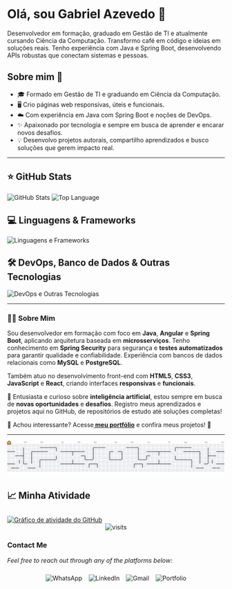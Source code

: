 <div align="left">
<h1>Olá, sou Gabriel Azevedo 👋</h1>

<p>
Desenvolvedor em formação, graduado em Gestão de TI e atualmente cursando Ciência da Computação. Transformo café em código e ideias em soluções reais. Tenho experiência com Java e Spring Boot, desenvolvendo APIs robustas que conectam sistemas e pessoas. 
</p>

<h2>Sobre mim 🚀</h2>

<ul>
  <li>🎓 Formado em Gestão de TI e graduando em Ciência da Computação.</li>
  <li>🖥️ Crio páginas web responsivas, úteis e funcionais.</li>
  <li>☁️ Com experiência em Java com Spring Boot e noções de DevOps.</li>
  <li>✨ Apaixonado por tecnologia e sempre em busca de aprender e encarar novos desafios.</li>
  <li>💡 Desenvolvo projetos autorais, compartilho aprendizados e busco soluções que gerem impacto real.</li>
</ul>

---

<div align="left">
  <h2>⭐ GitHub Stats</h2>
  <img
    height=200
    align="center"
    alt="GitHub Stats"
    src="https://github-readme-stats.vercel.app/api/?username=gabrieodev&show_icons=true&count_private=true&rank_icon=github&theme=tokyonight&font=Iosevka"
  />
  <img
    width=357
    align="center"
    alt="Top Language"
    src="https://github-readme-stats.vercel.app/api/top-langs/?username=gabrieodev&layout=compact&font=Iosevka&langs_count=6&theme=tokyonight"
  />
</div>

<div align="left">
  <h2>💻 Linguagens & Frameworks</h2>
  <img src="https://skillicons.dev/icons?i=html,css,js,ts,java,spring,angular,react,nodejs" alt="Linguagens e Frameworks" />

  <h2>🛠️ DevOps, Banco de Dados & Outras Tecnologias</h2>
  <img src="https://skillicons.dev/icons?i=git,github,postman,vscode,figma,mysql,postgres,docker,azure,googlecloud" alt="DevOps e Outras Tecnologias" />
</div>

---

<div align="left">
  <h3>👨‍💻 Sobre Mim</h3>
  <p>
    Sou desenvolvedor em formação com foco em <strong>Java</strong>, <strong>Angular</strong> e <strong>Spring Boot</strong>, aplicando arquitetura baseada em <strong>microsserviços</strong>. Tenho conhecimento em <strong>Spring Security</strong> para segurança e <strong>testes automatizados</strong> para garantir qualidade e confiabilidade. 
    Experiência com bancos de dados relacionais como <strong>MySQL</strong> e <strong>PostgreSQL</strong>.
  </p>

  <p>
    Também atuo no desenvolvimento front-end com <strong>HTML5</strong>, <strong>CSS3</strong>, <strong>JavaScript</strong> e <strong>React</strong>, criando interfaces <strong>responsivas</strong> e <strong>funcionais</strong>.
  </p>

  <p>
    🤖 Entusiasta e curioso sobre <strong>inteligência artificial</strong>, estou sempre em busca de <strong>novas oportunidades</strong> e <strong>desafios</strong>. Registro meus aprendizados e projetos aqui no GitHub, de repositórios de estudo até soluções completas!
  </p>

  <p>
    🚀 Achou interessante? Acesse<a href="https://gabrieodev.github.io/Meu-Portifolio/" target="_blank"><strong> meu portfólio</strong></a> e confira meus projetos! 💼
   
  ---
  
  </p>
    <picture>
        <source media="(prefers-color-scheme: dark)" srcset="https://raw.githubusercontent.com/gabrieodev/gabrieodev/output/pacman-contribution-graph-dark.svg">
        <source media="(prefers-color-scheme: light)" srcset="https://raw.githubusercontent.com/gabrieodev/gabrieodev/output/pacman-contribution-graph.svg">
        <img alt="pacman contribution graph" src="https://raw.githubusercontent.com/gabrieodev/gabrieodev/output/pacman-contribution-graph.svg">
    </picture>
</div>
 
<div align="left">
  <h2>📈 Minha Atividade</h2>
    <a href="https://github.com/ashutosh00710/github-readme-activity-graph">
    <img alt="Gráfico de atividade do GitHub" src="https://github-readme-activity-graph.vercel.app/graph?username=gabrieodev&theme=tokyo-night" style="max-width: 100%; margin-top: 10px;">
  </a>
</div>

<div align="center">
  <img src="https://visit-counter.vercel.app/counter.png?page=https%3A%2F%2Fgithub.com%2FGabrieodev&s=18&c=7aa2f7&bg=00000000&no=4&ff=digi&tb=visitors%3A+&ta=" alt="visits">
</div>

  <h3>Contact Me</h3>
  <p><em>Feel free to reach out through any of the platforms below:</em></p>
  <div style="display: flex; flex-wrap: wrap; justify-content: center; gap: 15px; padding: 10px;">
    <a href="https://wa.me/11943503438" target="_blank" style="text-decoration: none;"><img src="https://img.shields.io/badge/Whatsapp-10041F?style=for-the-badge&logo=Whatsapp&logoColor=ffffff" alt="WhatsApp"/></a>
    <a href="https://www.linkedin.com/in/gabriazevedo/" target="_blank" style="text-decoration: none;"><img src="https://img.shields.io/badge/Linkedin-10041F?style=for-the-badge&logo=Linkedin&logoColor=ffffff" alt="LinkedIn"/></a>
    <a href="mailto:gab.almeidaazevedol@gmail.com" target="_blank" style="text-decoration: none;"><img src="https://img.shields.io/badge/Gmail-10041F?style=for-the-badge&logo=Gmail&logoColor=ffffff" alt="Gmail"/></a>
    <a href="https://gabrieodev.github.io/Meu-Portifolio/" target="_blank" style="text-decoration: none;"><img src="https://img.shields.io/badge/Portfolio-10041F?style=for-the-badge&logo=firefox&logoColor=ffffff" alt="Portfolio"/></a>
  </div>
</div>

  </div>
</div>


